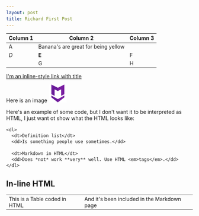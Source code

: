 ```yaml
---
layout: post
title: Richard First Post
---
```



| Column 1 | Column 2 | Column 3 |
| --- | --- | --- |
| A | Banana's are great for being yellow ||
| *D* | **E** | F |
|| G | H |


[I'm an inline-style link with title](https://www.google.com "Google's Homepage")

Here is an image
![alt text](https://github.com/adam-p/markdown-here/raw/master/src/common/images/icon48.png "Logo Title Text 1")

Here's an example of some code, but I don't want it to be interpreted as HTML, I just want ot show what the HTML looks like:

```
<dl>
  <dt>Definition list</dt>
  <dd>Is something people use sometimes.</dd>

  <dt>Markdown in HTML</dt>
  <dd>Does *not* work **very** well. Use HTML <em>tags</em>.</dd>
</dl>
```

## In-line HTML

<table>
<tr>
<td>This is a Table coded in HTML</td><td>And it's been included in the Markdown page</td>
</tr>
</table>
